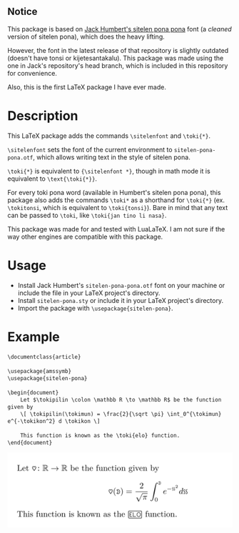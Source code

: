 ## Notice
This package is based on [Jack Humbert's sitelen pona pona](https://github.com/jackhumbert/sitelen-pona-pona) font (a _cleaned_ version of sitelen pona), which does the heavy lifting.

However, the font in the latest release of that repository is slightly outdated (doesn't have tonsi or kijetesantakalu). This package was made using the one in Jack's repository's head branch, which is included in this repository for convenience.

Also, this is the first LaTeX package I have ever made.

# Description
This LaTeX package adds the commands `\sitelenfont` and `\toki{*}`.

`\sitelenfont` sets the font of the current environment to `sitelen-pona-pona.otf`, which allows writing text in the style of sitelen pona. 

`\toki{*}` is equivalent to `{\sitelenfont *}`, though in math mode it is equivalent to `\text{\toki{*}}`.

For every toki pona word (available in Humbert's sitelen pona pona), this package also adds the commands `\toki*` as a shorthand for `\toki{*}` (ex. `\tokitonsi`, which is equivalent to `\toki{tonsi}`). Bare in mind that any text can be passed to `\toki`, like `\toki{jan tino li nasa}`.

This package was made for and tested with LuaLaTeX. I am not sure if the way other engines are compatible with this package.

# Usage
* Install Jack Humbert's `sitelen-pona-pona.otf` font on your machine or include the file in your LaTeX project's directory.
* Install `sitelen-pona.sty` or include it in your LaTeX project's directory.
* Import the package with `\usepackage{sitelen-pona}`.

# Example

```
\documentclass{article}

\usepackage{amssymb}
\usepackage{sitelen-pona}

\begin{document}
	Let $\tokipilin \colon \mathbb R \to \mathbb R$ be the function given by
	\[ \tokipilin(\tokimun) = \frac{2}{\sqrt \pi} \int_0^{\tokimun} e^{-\tokikon^2} d \tokikon \]

	This function is known as the \toki{elo} function.	
\end{document}
```

![compiled latex file showing the definition of the error function](https://github.com/dino6/lualatex-sitelen-pona/blob/main/example/example.png)
